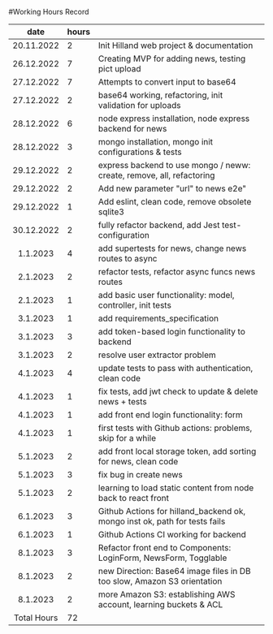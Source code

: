 #Working Hours Record

|date | hours |  |
|:--:|:--|:----|
|20.11.2022|2| Init Hilland web project & documentation|
|26.12.2022|7| Creating MVP for adding news, testing pict upload|
|27.12.2022|7| Attempts to convert input to base64|
|27.12.2022|2| base64 working, refactoring, init validation for uploads|
|28.12.2022|6| node express installation, node express backend for news|
|28.12.2022|3| mongo installation, mongo init configurations & tests|
|29.12.2022|2| express backend to use mongo / neww: create, remove, all, refactoring|
|29.12.2022|2| Add new parameter "url" to news e2e"|
|29.12.2022|1| Add eslint, clean code, remove obsolete sqlite3|
|30.12.2022|2| fully refactor backend, add Jest test-configuration|
|1.1.2023|4| add supertests for news, change news routes to async|
|2.1.2023|2| refactor tests, refactor async funcs news routes|  
|2.1.2023|1| add basic user functionality: model, controller, init tests|
|3.1.2023|1| add requirements_specification|
|3.1.2023|3|add token-based login functionality to backend|
|3.1.2023|2| resolve user extractor problem|
|4.1.2023|4| update tests to pass with authentication, clean code|
|4.1.2023|1| fix tests, add jwt check to update & delete news + tests| 
|4.1.2023|1| add front end login functionality: form|
|4.1.2023|1| first tests with Github actions: problems, skip for a while|
|5.1.2023|2| add front local storage token, add sorting for news, clean code|
|5.1.2023|3| fix bug in create news|
|5.1.2023|2| learning to load static content from node back to react front|
|6.1.2023|3| Github Actions for hilland_backend ok, mongo inst ok, path for tests fails| 
|6.1.2023|1| Github Actions CI working for backend|
|8.1.2023|3| Refactor front end to Components: LoginForm, NewsForm, Togglable |
|8.1.2023|2| new Direction: Base64 image files in DB too slow, Amazon S3 orientation| 
|8.1.2023|2| more Amazon S3: establishing AWS account, learning buckets & ACL |
|Total Hours|72|
